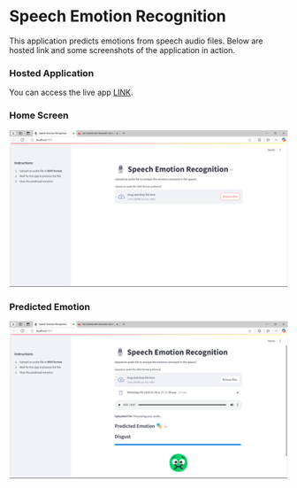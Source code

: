 # Speech Emotion Recognition

This application predicts emotions from speech audio files. Below are hosted link and some screenshots of the application in action.
### Hosted Application
You can access the live app [LINK](https://emotiondetector1.streamlit.app/).

### Home Screen
![Home Screen](./h1.png)

### Predicted Emotion
![Predicted Emotion](./h2.png)


